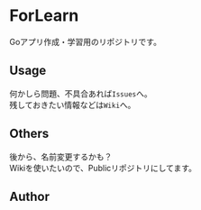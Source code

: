 # ForLearn
Goアプリ作成・学習用のリポジトリです。<br>

## Usage
何かしら問題、不具合あれば`Issues`へ。<br>
残しておきたい情報などは`Wiki`へ。

## Others
後から、名前変更するかも？<br>
Wikiを使いたいので、Publicリポジトリにしてます。

## Author
